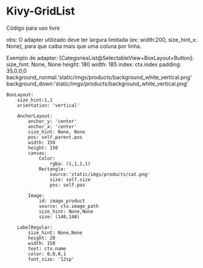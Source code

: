 # Kivy-GridList 
Código para uso livre

obs: O adapter utilizado deve ter largura limitada (ex: width:200, size_hint_x: None), para que caiba mais que uma coluna por linha.


Exemplo de adapter:
[CategoriesList@SelectableView+BoxLayout+Button]:
    size_hint: None, None
    height: 180
    width: 185
    index: ctx.index
    padding: 35,0,0,0
    background_normal:'static/imgs/products/background_white_vertical.png'
    background_down:'static/imgs/products/background_white_vertical.png'

    BoxLayout:
        size_hint:1,1
        orientation: 'vertical'

        AnchorLayout:
            anchor_y: 'center'
            anchor_x: 'center'
            size_hint: None, None
            pos: self.parent.pos
            width: 150
            height: 150
            canvas:
                Color:
                    rgba: (1,1,1,1)
                Rectangle:
                    source:'static/imgs/products/cat.png'
                    size: self.size
                    pos: self.pos

            Image:
                id: image_product
                source: ctx.image_path
                size_hint: None,None
                size: (140,140)

        LabelRegular:
            size_hint: None,None
            height: 20
            width: 150
            text: ctx.name
            color: 0,0,0,1
            font_size: '12sp'
